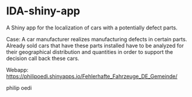 # IDA-shiny-app

A Shiny app for the localization of cars with a potentially defect parts.

Case:
A car manufacturer realizes manufacturing defects in certain parts. Already sold cars that have these parts installed have to be analyzed for their geographical distribution and quantities in order to support the decision call back these cars. 

Webapp:
https://philipoedi.shinyapps.io/Fehlerhafte_Fahrzeuge_DE_Gemeinde/

philip oedi

